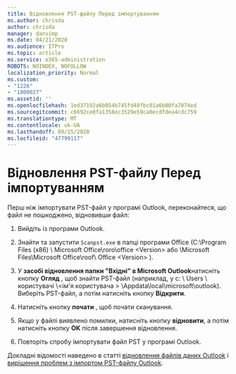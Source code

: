 ```yaml
---
title: Відновлення PST-файлу Перед імпортуванням
ms.author: chrisda
author: chrisda
manager: dansimp
ms.date: 04/21/2020
ms.audience: ITPro
ms.topic: article
ms.service: o365-administration
ROBOTS: NOINDEX, NOFOLLOW
localization_priority: Normal
ms.custom:
- "1226"
- "1800027"
ms.assetid: ''
ms.openlocfilehash: 1ed37192a6b054b745fd48fbc01a6b00fa7074ed
ms.sourcegitcommit: c6692ce0fa1358ec3529e59ca0ecdfdea4cdc759
ms.translationtype: MT
ms.contentlocale: uk-UA
ms.lasthandoff: 09/15/2020
ms.locfileid: "47799117"
---
```

# <a name="repair-pst-file-before-importing"></a>Відновлення PST-файлу Перед імпортуванням

Перш ніж імпортувати PST-файл у програмі Outlook, переконайтеся, що файл не пошкоджено, відновивши файл:

1. Вийдіть із програми Outlook.

2. Знайти та запустити `Scanpst.exe` в папці програми Office (C:\Program Files (x86) \ Microsoft Office\roro\office \<Version\> або \Microsoft Files\Microsoft Office\roof\ Office \<Version\> ).

3. У **засобі відновлення папки "Вхідні" в Microsoft Outlook**натисніть кнопку **Огляд** , щоб знайти PST-файл (наприклад, у c: \ Users \ користувачі \\<ім'я користувача \> \Appdata\local\microsoft\outlook). Виберіть PST-файл, а потім натисніть кнопку **Відкрити**.

4. Натисніть кнопку **почати** , щоб почати сканування.

5. Якщо у файлі виявлено помилки, натисніть кнопку **відновити**, а потім натисніть кнопку **OK** після завершення відновлення.

6. Повторіть спробу імпортувати файл PST у програмі Outlook.

Докладні відомості наведено в статті [відновлення файлів даних Outlook](https://support.office.com/article/25663bc3-11ec-4412-86c4-60458afc5253) і [вирішення проблем з імпортом PST-файлу Outlook](https://support.office.com/article/2d2e50dc-5c36-4ab2-ab50-f1be733b3d6e).
